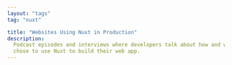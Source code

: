 ```yaml
---
layout: "tags"
tag: "nuxt"

title: "Websites Using Nuxt in Production"
description:
  Podcast episodes and interviews where developers talk about how and why they
  chose to use Nuxt to build their web app.
---
```

